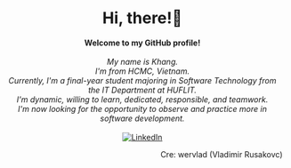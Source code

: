 <h1 align="center">Hi, there!👋</h1>

<p align="center">
    <b>Welcome to my GitHub profile!</b><br><br>
    <i>
        My name is Khang.<br>
        I'm from HCMC, Vietnam.<br>
        Currently, I'm a final-year student majoring in Software Technology from the IT Department at HUFLIT. <br>
        I'm dynamic, willing to learn, dedicated, responsible, and teamwork. <br>
        I'm now looking for the opportunity to observe and practice more in software development.<br>
    </i><br>
    <a href="https://www.linkedin.com/in/diemkhangnt-47a0a9234">
        <img src="https://img.shields.io/badge/LinkedIn-blue?style=flat-square&logo=linkedin" alt="LinkedIn">
    </a>
</p>
<p align="right">
    Cre: wervlad (Vladimir Rusakovc)
</p>
<!--
**diemkhangNT/diemkhangnt** is a ✨ _special_ ✨ repository because its `README.md` (this file) appears on your GitHub profile.

Here are some ideas to get you started:

- 🔭 I’m currently working on ...
- 🌱 I’m currently learning ...
- 👯 I’m looking to collaborate on ...
- 🤔 I’m looking for help with ...
- 💬 Ask me about ...
- 📫 How to reach me: ...
- 😄 Pronouns: ...
- ⚡ Fun fact: ...
-->
